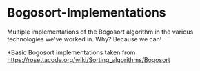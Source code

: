 # Bogosort-Implementations
Multiple implementations of the Bogosort algorithm in the various technologies we've worked in. Why? Because we can!

*Basic Bogosort implementations taken from https://rosettacode.org/wiki/Sorting_algorithms/Bogosort
